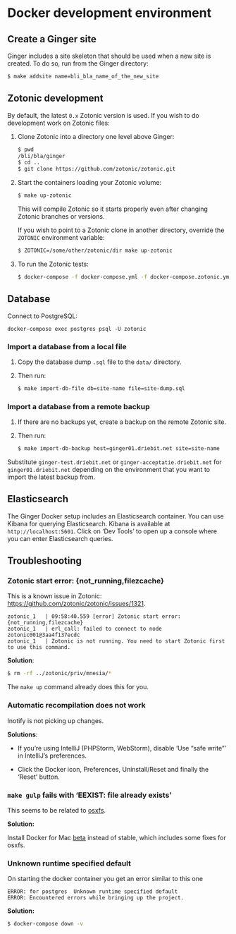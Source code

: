 Docker development environment
==============================

Create a Ginger site
--------------------

Ginger includes a site skeleton that should be used when a new site is created.
To do so, run from the Ginger directory:

```bash
$ make addsite name=bli_bla_name_of_the_new_site
```

Zotonic development
-------------------

By default, the latest `0.x` Zotonic version is used. If you wish to do
development work on Zotonic files:

1. Clone Zotonic into a directory one level above Ginger:

    ```bash
    $ pwd
    /bli/bla/ginger
    $ cd ..
    $ git clone https://github.com/zotonic/zotonic.git
    ```

2. Start the containers loading your Zotonic volume:

    ```bash
    $ make up-zotonic
    ```

    This will compile Zotonic so it starts properly even after changing Zotonic
    branches or versions.

    If you wish to point to a Zotonic clone in another directory, override the
    `ZOTONIC` environment variable:

    ```bash
    $ ZOTONIC=/some/other/zotonic/dir make up-zotonic
    ```

3. To run the Zotonic tests:

    ```bash
    $ docker-compose -f docker-compose.yml -f docker-compose.zotonic.yml run zotonic test
    ```

Database
--------

Connect to PostgreSQL:

```
docker-compose exec postgres psql -U zotonic
```

### Import a database from a local file

1. Copy the database dump `.sql` file to the `data/` directory.

2. Then run:

    ```bash
    $ make import-db-file db=site-name file=site-dump.sql
    ```

### Import a database from a remote backup

1. If there are no backups yet, create a backup on the remote Zotonic site.

2. Then run:

    ```bash
    $ make import-db-backup host=ginger01.driebit.net site=site-name
    ```

Substitute `ginger-test.driebit.net` or `ginger-acceptatie.driebit.net` for
`ginger01.driebit.net` depending on the environment that you want to import
the latest backup from.

Elasticsearch
-------------

The Ginger Docker setup includes an Elasticsearch container. You can use Kibana
for querying Elasticsearch. Kibana is available at `http://localhost:5601`. 
Click on ‘Dev Tools’ to open up a console where you can enter Elasticsearch
queries.

Troubleshooting
---------------

### Zotonic start error: {not_running,filezcache}

This is a known issue in Zotonic: https://github.com/zotonic/zotonic/issues/1321.

```
zotonic_1   | 09:58:40.559 [error] Zotonic start error: {not_running,filezcache}
zotonic_1   | erl_call: failed to connect to node zotonic001@3aa4f137ecdc
zotonic_1   | Zotonic is not running. You need to start Zotonic first to use this command.
```

**Solution**:

```bash
$ rm -rf ../zotonic/priv/mnesia/*
```

The `make up` command already does this for you.

### Automatic recompilation does not work

Inotify is not picking up changes.

**Solutions**:

* If you’re using IntelliJ (PHPStorm, WebStorm), disable ‘Use “safe write”’ 
  in IntelliJ’s preferences.

* Click the Docker icon, Preferences, Uninstall/Reset and finally the ‘Reset’
  button.

### `make gulp` fails with ‘EEXIST: file already exists’

This seems to be related to [osxfs](https://docs.docker.com/docker-for-mac/osxfs/).

**Solution:**

Install Docker for Mac [beta](https://docs.docker.com/docker-for-mac/) instead of 
stable, which includes some fixes for osxfs.

### Unknown runtime specified default

On starting the docker container you get an error similar to this one

```
ERROR: for postgres  Unknown runtime specified default
ERROR: Encountered errors while bringing up the project.
```

**Solution:**

```bash
$ docker-compose down -v
```

